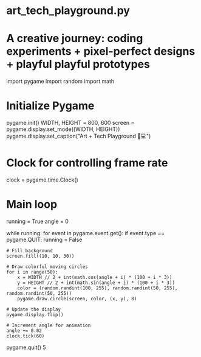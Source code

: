 # art_tech_playground.py
# A creative journey: coding experiments + pixel-perfect designs + playful playful prototypes

import pygame
import random
import math 

# Initialize Pygame
pygame.init()
WIDTH, HEIGHT = 800, 600
screen = pygame.display.set_mode((WIDTH, HEIGHT))
pygame.display.set_caption("Art + Tech Playground 🎨💻")

# Clock for controlling frame rate
clock = pygame.time.Clock()

# Main loop  
running = True
angle = 0

while running:
    for event in pygame.event.get():
        if event.type == pygame.QUIT:
            running = False

    # Fill background
    screen.fill((10, 10, 30))

    # Draw colorful moving circles
    for i in range(50):
        x = WIDTH // 2 + int(math.cos(angle + i) * (100 + i * 3))
        y = HEIGHT // 2 + int(math.sin(angle + i) * (100 + i * 3))
        color = (random.randint(100, 255), random.randint(50, 255), random.randint(50, 255))
        pygame.draw.circle(screen, color, (x, y), 8)

    # Update the display
    pygame.display.flip()

    # Increment angle for animation
    angle += 0.02
    clock.tick(60)

pygame.quit() 5
